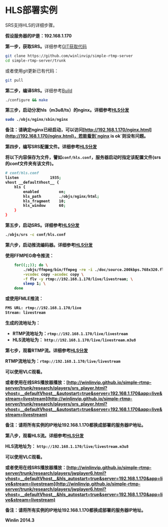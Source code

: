 # HLS部署实例

SRS支持HLS的详细步骤。

<strong>假设服务器的IP是：192.168.1.170</strong>

<strong>第一步，获取SRS。</strong>详细参考[GIT获取代码](https://github.com/winlinvip/simple-rtmp-server/wiki/Git)

```bash
git clone https://github.com/winlinvip/simple-rtmp-server
cd simple-rtmp-server/trunk
```

或者使用git更新已有代码：

```bash
git pull
```

<strong>第二步，编译SRS。</strong>详细参考[Build](https://github.com/winlinvip/simple-rtmp-server/wiki/Build)

```bash
./configure && make
```

<strong>第三步，启动分发hls（m3u8/ts）的nginx。详细参考[HLS分发](https://github.com/winlinvip/simple-rtmp-server/wiki/DeliveryHLS)

```bash
sudo ./objs/nginx/sbin/nginx
```

备注：请确定nginx已经启动，可以访问[http://192.168.1.170/nginx.html](http://192.168.1.170/nginx.html)，若能看到`nginx is ok`则没有问题。

<strong>第四步，编写SRS配置文件。</strong>详细参考[HLS分发](https://github.com/winlinvip/simple-rtmp-server/wiki/DeliveryHLS)

将以下内容保存为文件，譬如`conf/hls.conf`，服务器启动时指定该配置文件(srs的conf文件夹有该文件)。

```bash
# conf/hls.conf
listen              1935;
vhost __defaultVhost__ {
    hls {
        enabled         on;
        hls_path        ./objs/nginx/html;
        hls_fragment    10;
        hls_window      60;
    }
}
```

<strong>第五步，启动SRS。</strong>详细参考[HLS分发](https://github.com/winlinvip/simple-rtmp-server/wiki/DeliveryHLS)

```bash
./objs/srs -c conf/hls.conf
```

<strong>第六步，启动推流编码器。</strong>详细参考[HLS分发](https://github.com/winlinvip/simple-rtmp-server/wiki/DeliveryHLS)

使用FFMPEG命令推流：

```bash
    for((;;)); do \
        ./objs/ffmpeg/bin/ffmpeg -re -i ./doc/source.200kbps.768x320.flv \
        -vcodec copy -acodec copy \
        -f flv -y rtmp://192.168.1.170/live/livestream; \
        sleep 1; \
    done
```

或使用FMLE推流：

```bash
FMS URL: rtmp://192.168.1.170/live
Stream: livestream
```

生成的流地址为：
* RTMP流地址为：`rtmp://192.168.1.170/live/livestream`
* HLS流地址为： `http://192.168.1.170/live/livestream.m3u8`

<strong>

<strong>第七步，观看RTMP流。</strong>详细参考[HLS分发](https://github.com/winlinvip/simple-rtmp-server/wiki/DeliveryHLS)

RTMP流地址为：`rtmp://192.168.1.170/live/livestream`

可以使用VLC观看。

或者使用在线SRS播放器播放：[http://winlinvip.github.io/simple-rtmp-server/trunk/research/players/srs_player.html?vhost=__defaultVhost__&autostart=true&server=192.168.1.170&app=live&stream=livestream](http://winlinvip.github.io/simple-rtmp-server/trunk/research/players/srs_player.html?vhost=__defaultVhost__&autostart=true&server=192.168.1.170&app=live&stream=livestream)

备注：请将所有实例的IP地址192.168.1.170都换成部署的服务器IP地址。

<strong>第八步，观看HLS流。</strong>详细参考[HLS分发](https://github.com/winlinvip/simple-rtmp-server/wiki/DeliveryHLS)

HLS流地址为： `http://192.168.1.170/live/livestream.m3u8`

可以使用VLC观看。

或者使用在线SRS播放器播放：[http://winlinvip.github.io/simple-rtmp-server/trunk/research/players/jwplayer6.html?vhost=__defaultVhost__&hls_autostart=true&server=192.168.1.170&app=live&stream=livestream](http://winlinvip.github.io/simple-rtmp-server/trunk/research/players/jwplayer6.html?vhost=__defaultVhost__&hls_autostart=true&server=192.168.1.170&app=live&stream=livestream)

备注：请将所有实例的IP地址192.168.1.170都换成部署的服务器IP地址。

Winlin 2014.3